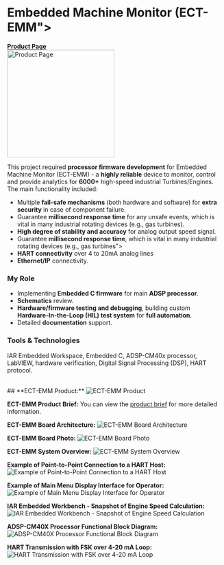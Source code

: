 # Embedded Machine Monitor (ECT-EMM">

<a href="https://ectron.com/product/ect-emm/" target="_blank">
  <b>Product Page</b><br>
  <img src="https://ectron.com/wp-content/uploads/2024/05/EMM-Transparent.png" alt="Product Page" width="250">
</a><br>


This project required **processor firmware development** for Embedded Machine Monitor (ECT-EMM) - a **highly reliable** device to monitor, control and provide analytics for **6000+** high-speed industrial Turbines/Engines. The main functionality included:
- Multiple **fail-safe mechanisms** (both hardware and software) for **extra security** in case of component failure.
- Guarantee **millisecond response time** for any unsafe events, which is vital in many industrial rotating devices (e.g., gas turbines).
- **High degree of stability and accuracy** for analog output speed signal.
- Guarantee **millisecond response time**, which is vital in many industrial rotating devices (e.g., gas turbines">
- **HART connectivity** over 4 to 20mA analog lines
- **Ethernet/IP** connectivity.

### My Role
- Implementing **Embedded C firmware** for main **ADSP processor**.
- **Schematics** review.
- **Hardware/firmware testing and debugging**, building custom **Hardware-In-the-Loop (HIL) test system** for **full automation**.
- Detailed **documentation** support.

### Tools & Technologies
IAR Embedded Workspace, Embedded C, ADSP-CM40x processor, LabVIEW, hardware verification, Digital Signal Processing (DSP), HART protocol.

<br>
##
**ECT-EMM Product:**
<img alt="ECT-EMM Product" src="00ECT-EMM Product.jpg">

**ECT-EMM Product Brief:**
You can view the [product brief](01ECT-EMM%20Product%20Brief.pdf) for more detailed information.

**ECT-EMM Board Architecture:**
<img alt="ECT-EMM Board Architecture" src="03ECT-EMM Board Architecture.png">

**ECT-EMM Board Photo:**
<img alt="ECT-EMM Board Photo" src="04ECT-EMM Board Photo.jpg">

**ECT-EMM System Overview:**
<img alt="ECT-EMM System Overview" src="05ECT-EMM System Overview.jpg">

**Example of Point-to-Point Connection to a HART Host:**
<img alt="Example of Point-to-Point Connection to a HART Host" src="06Example of Point-to-Point Connection to a HART Host.png">

**Example of Main Menu Display Interface for Operator:**
<img alt="Example of Main Menu Display Interface for Operator" src="07Example of Main Menu Display Interface for Operator.png">

**IAR Embedded Workbench - Snapshot of Engine Speed Calculation:**
<img alt="IAR Embedded Workbench - Snapshot of Engine Speed Calculation" src="08IAR Embedded Workbench - Snapshot of Engine Speed Calculation.png">

**ADSP-CM40X Processor Functional Block Diagram:**
<img alt="ADSP-CM40X Processor Functional Block Diagram" src="09ADSP-CM40X Processor Functional Block Diagram.png">

**HART Transmission with FSK over 4-20 mA Loop:**
<img alt="HART Transmission with FSK over 4-20 mA Loop" src="10HART Transmission with FSK over 4-20 mA Loop.png">

